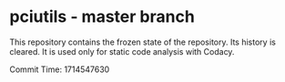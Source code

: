 # pciutils - master branch

This repository contains the frozen state of the repository.
Its history is cleared. It is used only for static code
analysis with Codacy.

Commit Time: 1714547630